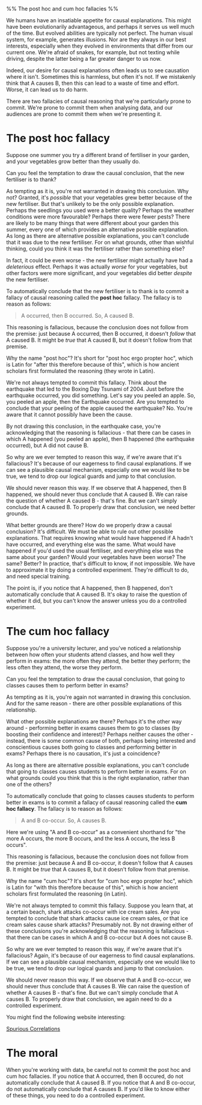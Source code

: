 %% The post hoc and cum hoc fallacies %%

We humans have an insatiable appetite for causal explanations. This might have been evolutionarily advantageous, and perhaps it serves us well much of the time. But evolved abilities are typically not perfect. The human visual system, for example, generates illusions. Nor are they always in our best interests, especially when they evolved in environments that differ from our current one. We're afraid of snakes, for example, but not texting while driving, despite the latter being a far greater danger to us now.

Indeed, our desire for causal explanations often leads us to see causation where it isn't. Sometimes this is harmless, but often it's not. If we mistakenly think that A causes B, then this can lead to a waste of time and effort. Worse, it can lead us to do harm.

There are two fallacies of causal reasoning that we're particularly prone to commit. We're prone to commit them when analysing data, and our audiences are prone to commit them when we're presenting it.

# The post hoc fallacy

Suppose one summer you try a different brand of fertiliser in your garden, and your vegetables grow better than they usually do.

Can you feel the temptation to draw the causal conclusion, that the new fertiliser is to thank?

As tempting as it is, you're not warranted in drawing this conclusion. Why not? Granted, it's *possible* that your vegetables grew better because of the new fertiliser. But that's unlikely to be the only possible explanation. Perhaps the seedlings you used were a better quality? Perhaps the weather conditions were more favourable? Perhaps there were fewer pests? There are likely to be many things that were different about your garden this summer, every one of which provides an alternative possible explanation. As long as there are alternative possible explanations, you can't conclude that it was due to the new fertiliser. For on what grounds, other than wishful thinking, could you think it was the fertiliser rather than something else?

In fact, it could be even worse - the new fertiliser might actually have had a *deleterious* effect. Perhaps it was actually *worse* for your vegetables, but other factors were more significant, and your vegetables did better *despite* the new fertiliser. 

To automatically conclude that the new fertiliser is to thank is to commit a fallacy of causal reasoning called the **post hoc** fallacy. The fallacy is to reason as follows:

> A occurred, then B occurred. So, A caused B.

This reasoning is fallacious, because the conclusion does not follow from the premise: just because A occurred, then B occurred, it doesn't *follow* that A caused B. It might be *true* that A caused B, but it doesn't follow from that premise.

Why the name "post hoc"? It's short for "post hoc ergo propter hoc", which is Latin for "after this therefore because of this", which is how ancient scholars first formulated the reasoning (they wrote in Latin).

We're not always tempted to commit this fallacy. Think about the earthquake that led to the Boxing Day Tsunami of 2004. Just before the earthquake occurred, you did something. Let's say you peeled an apple. So, you peeled an apple, then the Earthquake occurred. Are you tempted to conclude that your peeling of the apple caused the earthquake? No. You're aware that it cannot possibly have been the cause.

By not drawing this conclusion, in the earthquake case, you're acknowledging that the reasoning is fallacious - that there can be cases in which A happened (you peeled an apple), then B happened (the earthquake occurred), but A did not cause B.

So why are we ever tempted to reason this way, if we're aware that it's fallacious? It's because of our eagerness to find causal explanations. If we can see a plausible causal mechanism, especially one we would like to be true, we tend to drop our logical guards and jump to that conclusion.

We should never reason this way. If we observe that A happened, then B happened, we should never thus conclude that A caused B. We can raise the question of whether A caused B - that's fine. But we can't simply conclude that A caused B. To properly draw that conclusion, we need better grounds.

What better grounds are there? How do we properly draw a causal conclusion? It's difficult. We must be able to rule out other possible explanations. That requires knowing what would have happened if A hadn't have occurred, and everything else was the same. What would have happened if you'd used the usual fertiliser, and everything else was the same about your garden? Would your vegetables have been worse? The same? Better? In practice, that's difficult to know, if not impossible. We have to approximate it by doing a controlled experiment. They're difficult to do, and need special training.

The point is, if you notice that A happened, then B happened, don't automatically conclude that A caused B. It's okay to raise the question of whether it did, but you can't know the answer unless you do a controlled experiment.

# The cum hoc fallacy

Suppose you're a university lecturer, and you've noticed a relationship between how often your students attend classes, and how well they perform in exams: the more often they attend, the better they perform; the less often they attend, the worse they perform.

Can you feel the temptation to draw the causal conclusion, that going to classes causes them to perform better in exams?

As tempting as it is, you're again not warranted in drawing this conclusion. And for the same reason - there are other possible explanations of this relationship.

What other possible explanations are there? Perhaps it's the other way around - performing better in exams causes them to go to classes (by boosting their confidence and interest)? Perhaps neither causes the other - instead, there is some common cause of both, perhaps being interested and conscientious causes both going to classes and performing better in exams? Perhaps there is no causation, it's just a coincidence?

As long as there are alternative possible explanations, you can't conclude that going to classes causes students to perform better in exams. For on what grounds could you think that this is the right explanation, rather than one of the others?

To automatically conclude that going to classes causes students to perform better in exams is to commit a fallacy of causal reasoning called the **cum hoc fallacy**. The fallacy is to reason as follows:

> A and B co-occur. So, A causes B.

Here we're using "A and B co-occur" as a convenient shorthand for "the more A occurs, the more B occurs, and the less A occurs, the less B occurs".  

This reasoning is fallacious, because the conclusion does not follow from the premise: just because A and B co-occur, it doesn't follow that A causes B. It might be *true* that A causes B, but it doesn't follow from that premise.

Why the name "cum hoc"? It's short for "cum hoc ergo propter hoc", which is Latin for "with this therefore because of this", which is how ancient scholars first formulated the reasoning (in Latin).

We're not always tempted to commit this fallacy. Suppose you learn that, at a certain beach, shark attacks co-occur with ice cream sales. Are you tempted to conclude that shark attacks cause ice cream sales, or that ice cream sales cause shark attacks? Presumably not. By not drawing either of these conclusions you're acknowledging that the reasoning is fallacious - that there can be cases in which A and B co-occur but A does not cause B.

So why are we ever tempted to reason this way, if we're aware that it's fallacious? Again, it's because of our eagerness to find causal explanations. If we can see a plausible causal mechanism, especially one we would like to be true, we tend to drop our logical guards and jump to that conclusion.

We should never reason this way. If we observe that A and B co-occur, we should never thus conclude that A causes B. We can raise the question of whether A causes B - that's fine. But we can't simply conclude that A causes B. To properly draw that conclusion, we again need to do a controlled experiment.

You might find the following website interesting:

[Spurious Correlations](http://tylervigen.com/spurious-correlations)

# The moral

When you're working with data, be careful not to commit the post hoc and cum hoc fallacies. If you notice that A occurred, then B occured, do not automatically conclude that A caused B. If you notice that A and B co-occur, do not automatically conclude that A causes B. If you'd like to know either of these things, you need to do a controlled experiment.